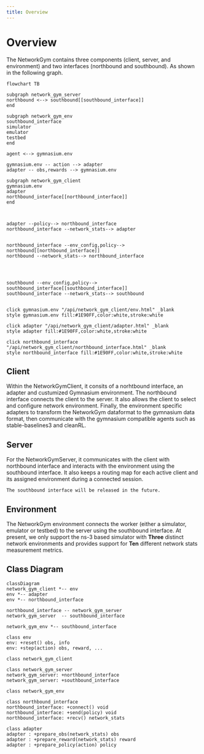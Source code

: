 ```yaml
---
title: Overview
---
```

# Overview

The NetworkGym contains three components (client, server, and environment) and two interfaces (northbound and southbound). As shown in the following graph. 


```{mermaid}
flowchart TB

subgraph network_gym_server
northbound <--> southbound[[southbound_interface]]
end

subgraph network_gym_env
southbound_interface
simulator
emulator
testbed 
end

agent <--> gymnasium.env

gymnasium.env -- action --> adapter
adapter -- obs,rewards --> gymnasium.env

subgraph network_gym_client
gymnasium.env
adapter
northbound_interface[[northbound_interface]]
end



adapter --policy--> northbound_interface
northbound_interface --network_stats--> adapter


northbound_interface --env_config,policy--> northbound[[northbound_interface]]
northbound --network_stats--> northbound_interface




southbound --env_config,policy--> southbound_interface[[southbound_interface]]
southbound_interface --network_stats--> southbound


click gymnasium.env "/api/network_gym_client/env.html" _blank
style gymnasium.env fill:#1E90FF,color:white,stroke:white

click adapter "/api/network_gym_client/adapter.html" _blank
style adapter fill:#1E90FF,color:white,stroke:white

click northbound_interface "/api/network_gym_client/northbound_interface.html" _blank
style northbound_interface fill:#1E90FF,color:white,stroke:white
```

## Client
Within the NetworkGymClient, it consits of a norhtbound interface, an adapter and custumized Gymnasium environment. The northbound interface connects the client to the server. It also allows the client to select and configure network environment. Finally, the environment specific adapters to transform the NetworkGym dataformat to the gymnasium data format, then communicate with the gymnasium compatible agents such as stable-baselines3 and cleanRL.

## Server
For the NetworkGymServer, it communicates with the client with northbound interface and interacts with the environment using the southbound interface. It also keeps a routing map for each active client and its assigned environment during a connected session.

```{note}
The southbound interface will be released in the future.
```

## Environment
The NetworkGym environment connects the worker (either a simulator, emulator or testbed) to the server using the southbound interface. At present, we only support the ns-3 based simulator with **Three** distinct network environments and provides support for **Ten** different network stats measurement metrics.


## Class Diagram

```{mermaid}
classDiagram
network_gym_client *-- env
env *-- adapter
env *-- northbound_interface

northbound_interface -- network_gym_server
network_gym_server  -- southbound_interface

network_gym_env *-- southbound_interface

class env
env: +reset() obs, info
env: +step(action) obs, reward, ...

class network_gym_client

class network_gym_server
network_gym_server: +northbound_interface
network_gym_server: +southbound_interface

class network_gym_env

class northbound_interface
northbound_interface: +connect() void
northbound_interface: +send(policy) void
northbound_interface: +recv() network_stats

class adapter 
adapter : +prepare_obs(network_stats) obs
adapter : +prepare_reward(network_stats) reward
adapter : +prepare_policy(action) policy
```

